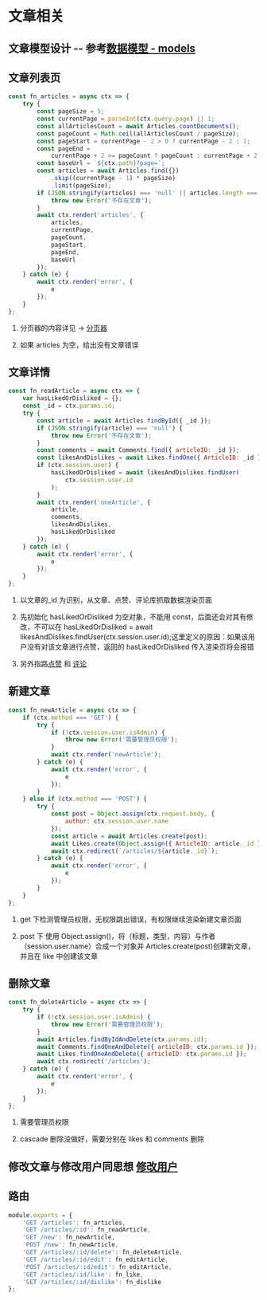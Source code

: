 # 文章相关

## 文章模型设计 -- 参考[数据模型 - models](https://github.com/AaronKwong929/blog-2.0/blob/master/DOCS/database.md)

## 文章列表页

```javascript
const fn_articles = async ctx => {
    try {
        const pageSize = 5;
        const currentPage = parseInt(ctx.query.page) || 1;
        const allArticlesCount = await Articles.countDocuments();
        const pageCount = Math.ceil(allArticlesCount / pageSize);
        const pageStart = currentPage - 2 > 0 ? currentPage - 2 : 1;
        const pageEnd =
            currentPage + 2 >= pageCount ? pageCount : currentPage + 2;
        const baseUrl = `${ctx.path}?page=`;
        const articles = await Articles.find({})
            .skip((currentPage - 1) * pageSize)
            .limit(pageSize);
        if (JSON.stringify(articles) === 'null' || articles.length === 0) {
            throw new Error('不存在文章');
        }
        await ctx.render('articles', {
            articles,
            currentPage,
            pageCount,
            pageStart,
            pageEnd,
            baseUrl
        });
    } catch (e) {
        await ctx.render('error', {
            e
        });
    }
};
```

1. 分页器的内容详见 -> [分页器]()

2. 如果 articles 为空，给出没有文章错误

## 文章详情

```javascript
const fn_readArticle = async ctx => {
    var hasLikedOrDisliked = {};
    const _id = ctx.params.id;
    try {
        const article = await Articles.findById({ _id });
        if (JSON.stringify(article) === 'null') {
            throw new Error('不存在文章');
        }
        const comments = await Comments.find({ articleID: _id });
        const likesAndDislikes = await Likes.findOne({ ArticleID: _id });
        if (ctx.session.user) {
            hasLikedOrDisliked = await likesAndDislikes.findUser(
                ctx.session.user.id
            );
        }
        await ctx.render('oneArticle', {
            article,
            comments,
            likesAndDislikes,
            hasLikedOrDisliked
        });
    } catch (e) {
        await ctx.render('error', {
            e
        });
    }
};
```

1. 以文章的\_id 为识别，从文章、点赞、评论库抓取数据渲染页面

2. 先初始化 hasLikedOrDisliked 为空对象，不能用 const，后面还会对其有修改，不可以在 hasLikedOrDisliked = await likesAndDislikes.findUser(ctx.session.user.id);这里定义的原因：如果该用户没有对该文章进行点赞，返回的 hasLikedOrDisliked 传入渲染页将会报错

3. 另外指路[点赞](#) 和 [评论](#)

## 新建文章

```javascript
const fn_newArticle = async ctx => {
    if (ctx.method === 'GET') {
        try {
            if (!ctx.session.user.isAdmin) {
                throw new Error('需要管理员权限');
            }
            await ctx.render('newArticle');
        } catch (e) {
            await ctx.render('error', {
                e
            });
        }
    } else if (ctx.method === 'POST') {
        try {
            const post = Object.assign(ctx.request.body, {
                author: ctx.session.user.name
            });
            const article = await Articles.create(post);
            await Likes.create(Object.assign({ ArticleID: article._id }));
            await ctx.redirect(`/articles/${article._id}`);
        } catch (e) {
            await ctx.render('error', {
                e
            });
        }
    }
};
```

1. get 下检测管理员权限，无权限跳出错误，有权限继续渲染新建文章页面

2. post 下 使用 Object.assign()，将（标题，类型，内容）与作者（session.user.name）合成一个对象并 Articles.create(post)创建新文章，并且在 like 中创建该文章

## 删除文章

```javascript
const fn_deleteArticle = async ctx => {
    try {
        if (!ctx.session.user.isAdmin) {
            throw new Error('需要管理员权限');
        }
        await Articles.findByIdAndDelete(ctx.params.id);
        await Comments.findOneAndDelete({ articleID: ctx.params.id });
        await Likes.findOneAndDelete({ articleID: ctx.params.id });
        await ctx.redirect('/articles');
    } catch (e) {
        await ctx.render('error', {
            e
        });
    }
};
```

1. 需要管理员权限

2. cascade 删除没做好，需要分别在 likes 和 comments 删除

## 修改文章与修改用户同思想 [修改用户](https://github.com/AaronKwong929/blog-2.0/blob/master/DOCS/user.md/#修改个人信息)

## 路由

```javascript
module.exports = {
    'GET /articles': fn_articles,
    'GET /articles/:id': fn_readArticle,
    'GET /new': fn_newArticle,
    'POST /new': fn_newArticle,
    'GET /articles/:id/delete': fn_deleteArticle,
    'GET /articles/:id/edit': fn_editArticle,
    'POST /articles/:id/edit': fn_editArticle,
    'GET /articles/:id/like': fn_like,
    'GET /articles/:id/dislike': fn_dislike
};
```
